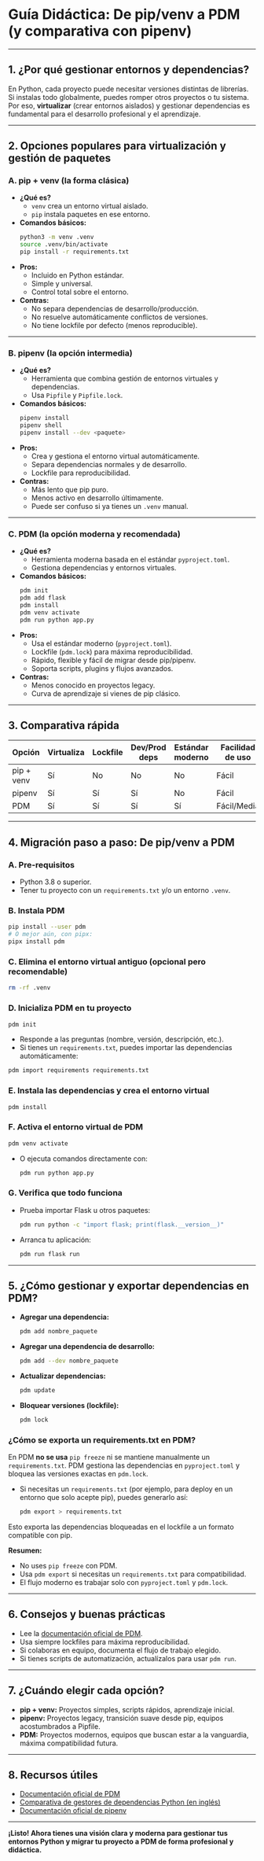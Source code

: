 # Guía Didáctica: De pip/venv a PDM (y comparativa con pipenv)

---

## 1. ¿Por qué gestionar entornos y dependencias?

En Python, cada proyecto puede necesitar versiones distintas de librerías. Si instalas todo globalmente, puedes romper otros proyectos o tu sistema. Por eso, **virtualizar** (crear entornos aislados) y gestionar dependencias es fundamental para el desarrollo profesional y el aprendizaje.

---

## 2. Opciones populares para virtualización y gestión de paquetes

### A. pip + venv (la forma clásica)

- **¿Qué es?**
  - `venv` crea un entorno virtual aislado.
  - `pip` instala paquetes en ese entorno.
- **Comandos básicos:**
  ```bash
  python3 -m venv .venv
  source .venv/bin/activate
  pip install -r requirements.txt
  ```
- **Pros:**
  - Incluido en Python estándar.
  - Simple y universal.
  - Control total sobre el entorno.
- **Contras:**
  - No separa dependencias de desarrollo/producción.
  - No resuelve automáticamente conflictos de versiones.
  - No tiene lockfile por defecto (menos reproducible).

---

### B. pipenv (la opción intermedia)

- **¿Qué es?**
  - Herramienta que combina gestión de entornos virtuales y dependencias.
  - Usa `Pipfile` y `Pipfile.lock`.
- **Comandos básicos:**
  ```bash
  pipenv install
  pipenv shell
  pipenv install --dev <paquete>
  ```
- **Pros:**
  - Crea y gestiona el entorno virtual automáticamente.
  - Separa dependencias normales y de desarrollo.
  - Lockfile para reproducibilidad.
- **Contras:**
  - Más lento que pip puro.
  - Menos activo en desarrollo últimamente.
  - Puede ser confuso si ya tienes un `.venv` manual.

---

### C. PDM (la opción moderna y recomendada)

- **¿Qué es?**
  - Herramienta moderna basada en el estándar `pyproject.toml`.
  - Gestiona dependencias y entornos virtuales.
- **Comandos básicos:**
  ```bash
  pdm init
  pdm add flask
  pdm install
  pdm venv activate
  pdm run python app.py
  ```
- **Pros:**
  - Usa el estándar moderno (`pyproject.toml`).
  - Lockfile (`pdm.lock`) para máxima reproducibilidad.
  - Rápido, flexible y fácil de migrar desde pip/pipenv.
  - Soporta scripts, plugins y flujos avanzados.
- **Contras:**
  - Menos conocido en proyectos legacy.
  - Curva de aprendizaje si vienes de pip clásico.

---

## 3. Comparativa rápida

| Opción      | Virtualiza | Lockfile | Dev/Prod deps | Estándar moderno | Facilidad de uso | Velocidad |
|-------------|------------|----------|---------------|------------------|------------------|-----------|
| pip + venv  | Sí         | No       | No            | No               | Fácil            | Rápido    |
| pipenv      | Sí         | Sí       | Sí            | No               | Fácil            | Medio     |
| PDM         | Sí         | Sí       | Sí            | Sí               | Fácil/Media      | Rápido    |

---

## 4. Migración paso a paso: De pip/venv a PDM

### A. Pre-requisitos
- Python 3.8 o superior.
- Tener tu proyecto con un `requirements.txt` y/o un entorno `.venv`.

### B. Instala PDM
```bash
pip install --user pdm
# O mejor aún, con pipx:
pipx install pdm
```

### C. Elimina el entorno virtual antiguo (opcional pero recomendable)
```bash
rm -rf .venv
```

### D. Inicializa PDM en tu proyecto
```bash
pdm init
```
- Responde a las preguntas (nombre, versión, descripción, etc.).
- Si tienes un `requirements.txt`, puedes importar las dependencias automáticamente:
```bash
pdm import requirements requirements.txt
```

### E. Instala las dependencias y crea el entorno virtual
```bash
pdm install
```

### F. Activa el entorno virtual de PDM
```bash
pdm venv activate
```
- O ejecuta comandos directamente con:
  ```bash
  pdm run python app.py
  ```

### G. Verifica que todo funciona
- Prueba importar Flask u otros paquetes:
  ```bash
  pdm run python -c "import flask; print(flask.__version__)"
  ```
- Arranca tu aplicación:
  ```bash
  pdm run flask run
  ```

---


## 5. ¿Cómo gestionar y exportar dependencias en PDM?

- **Agregar una dependencia:**
  ```bash
  pdm add nombre_paquete
  ```
- **Agregar una dependencia de desarrollo:**
  ```bash
  pdm add --dev nombre_paquete
  ```
- **Actualizar dependencias:**
  ```bash
  pdm update
  ```
- **Bloquear versiones (lockfile):**
  ```bash
  pdm lock
  ```

### ¿Cómo se exporta un requirements.txt en PDM?

En PDM **no se usa** `pip freeze` ni se mantiene manualmente un `requirements.txt`.
PDM gestiona las dependencias en `pyproject.toml` y bloquea las versiones exactas en `pdm.lock`.

- Si necesitas un `requirements.txt` (por ejemplo, para deploy en un entorno que solo acepte pip), puedes generarlo así:
  ```bash
  pdm export > requirements.txt
  ```
Esto exporta las dependencias bloqueadas en el lockfile a un formato compatible con pip.

**Resumen:**
- No uses `pip freeze` con PDM.
- Usa `pdm export` si necesitas un `requirements.txt` para compatibilidad.
- El flujo moderno es trabajar solo con `pyproject.toml` y `pdm.lock`.

---

## 6. Consejos y buenas prácticas

- Lee la [documentación oficial de PDM](https://pdm.fming.dev/latest/).
- Usa siempre lockfiles para máxima reproducibilidad.
- Si colaboras en equipo, documenta el flujo de trabajo elegido.
- Si tienes scripts de automatización, actualízalos para usar `pdm run`.

---

## 7. ¿Cuándo elegir cada opción?

- **pip + venv:**  Proyectos simples, scripts rápidos, aprendizaje inicial.
- **pipenv:**  Proyectos legacy, transición suave desde pip, equipos acostumbrados a Pipfile.
- **PDM:**  Proyectos modernos, equipos que buscan estar a la vanguardia, máxima compatibilidad futura.

---

## 8. Recursos útiles

- [Documentación oficial de PDM](https://pdm.fming.dev/latest/)
- [Comparativa de gestores de dependencias Python (en inglés)](https://py-pkgs.org/04-dependencies)
- [Documentación oficial de pipenv](https://pipenv.pypa.io/en/latest/)

---

**¡Listo! Ahora tienes una visión clara y moderna para gestionar tus entornos Python y migrar tu proyecto a PDM de forma profesional y didáctica.**
